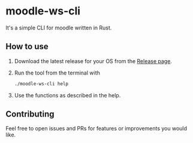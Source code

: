 # moodle-ws-cli

It's a simple CLI for moodle written in Rust.

## How to use

1. Download the latest release for your OS from the [Release page](https://github.com/Flo2410/moodle-ws-cli/releases/latest).
2. Run the tool from the terminal with

    ```bash
    ./moodle-ws-cli help
    ```

3. Use the functions as described in the help.

## Contributing
Feel free to open issues and PRs for features or improvements you would like.

